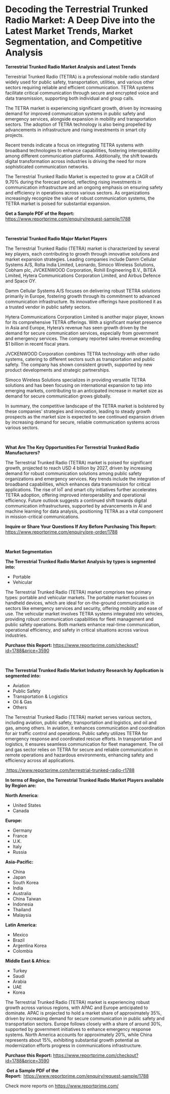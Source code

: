 <p><h1>Decoding the Terrestrial Trunked Radio Market: A Deep Dive into the Latest Market Trends, Market Segmentation, and Competitive Analysis</h1></p><p><strong>Terrestrial Trunked Radio Market Analysis and Latest Trends</strong></p>
<p><p>Terrestrial Trunked Radio (TETRA) is a professional mobile radio standard widely used for public safety, transportation, utilities, and various other sectors requiring reliable and efficient communication. TETRA systems facilitate critical communication through secure and encrypted voice and data transmission, supporting both individual and group calls. </p><p>The TETRA market is experiencing significant growth, driven by increasing demand for improved communication systems in public safety and emergency services, alongside expansion in mobility and transportation sectors. The adoption of TETRA technology is also being propelled by advancements in infrastructure and rising investments in smart city projects. </p><p>Recent trends indicate a focus on integrating TETRA systems with broadband technologies to enhance capabilities, fostering interoperability among different communication platforms. Additionally, the shift towards digital transformation across industries is driving the need for more sophisticated communication networks. </p><p>The Terrestrial Trunked Radio Market is expected to grow at a CAGR of 9.70% during the forecast period, reflecting rising investments in communication infrastructure and an ongoing emphasis on ensuring safety and efficiency in operations across various sectors. As organizations increasingly recognize the value of robust communication systems, the TETRA market is poised for substantial expansion.</p></p>
<p><strong>Get a Sample PDF of the Report:&nbsp;</strong> <a href="https://www.reportprime.com/enquiry/request-sample/1788?utm_campaign=3525&utm_medium=2&utm_source=Github&utm_content=ia&utm_term=18032025&utm_id=terrestrial-trunked-radio">https://www.reportprime.com/enquiry/request-sample/1788</a></p>
<p>&nbsp;</p>
<p><strong>Terrestrial Trunked Radio Major Market Players</strong></p>
<p><p>The Terrestrial Trunked Radio (TETRA) market is characterized by several key players, each contributing to growth through innovative solutions and market expansion strategies. Leading companies include Damm Cellular Systems A/S, Rolta India Limited, Leonardo, Simoco Wireless Solutions, Cobham plc, JVCKENWOOD Corporation, Rohill Engineering B.V., BiTEA Limited, Hytera Communications Corporation Limited, and Airbus Defence and Space OY.</p><p>Damm Cellular Systems A/S focuses on delivering robust TETRA solutions primarily in Europe, fostering growth through its commitment to advanced communication infrastructure. Its innovative offerings have positioned it as a trusted vendor in public safety sectors.</p><p>Hytera Communications Corporation Limited is another major player, known for its comprehensive TETRA offerings. With a significant market presence in Asia and Europe, Hytera’s revenue has seen growth driven by the demand for secure communication services, especially from government and emergency services. The company reported sales revenue exceeding $1 billion in recent fiscal years.</p><p>JVCKENWOOD Corporation combines TETRA technology with other radio systems, catering to different sectors such as transportation and public safety. The company has shown consistent growth, supported by new product developments and strategic partnerships.</p><p>Simoco Wireless Solutions specializes in providing versatile TETRA solutions and has been focusing on international expansion to tap into emerging markets, contributing to an anticipated increase in market size as demand for secure communication grows globally.</p><p>In summary, the competitive landscape of the TETRA market is bolstered by these companies’ strategies and innovation, leading to steady growth prospects as the market size is expected to see continued expansion driven by increasing demand for secure, reliable communication systems across various sectors.</p></p>
<p>&nbsp;</p>
<p><strong>What Are The Key Opportunities For Terrestrial Trunked Radio Manufacturers?</strong></p>
<p><p>The Terrestrial Trunked Radio (TETRA) market is poised for significant growth, projected to reach USD 4 billion by 2027, driven by increasing demand for robust communication solutions among public safety organizations and emergency services. Key trends include the integration of broadband capabilities, which enhances data transmission for critical applications. The rise of IoT and smart city initiatives further accelerates TETRA adoption, offering improved interoperability and operational efficiency. Future outlook suggests a continued shift towards digital communication infrastructures, supported by advancements in AI and machine learning for data analysis, positioning TETRA as a vital component in mission-critical communications.</p></p>
<p><strong>Inquire or Share Your Questions If Any Before Purchasing This Report:</strong> <a href="https://www.reportprime.com/enquiry/pre-order/1788?utm_campaign=3525&utm_medium=2&utm_source=Github&utm_content=ia&utm_term=18032025&utm_id=terrestrial-trunked-radio">https://www.reportprime.com/enquiry/pre-order/1788</a></p>
<p>&nbsp;</p>
<p><strong>Market Segmentation</strong></p>
<p><strong>The Terrestrial Trunked Radio Market Analysis by types is segmented into:</strong></p>
<p><ul><li>Portable</li><li>Vehicular</li></ul></p>
<p><p>The Terrestrial Trunked Radio (TETRA) market comprises two primary types: portable and vehicular markets. The portable market focuses on handheld devices, which are ideal for on-the-ground communication in sectors like emergency services and security, offering mobility and ease of use. The vehicular market involves TETRA systems integrated into vehicles, providing robust communication capabilities for fleet management and public safety operations. Both markets enhance real-time communication, operational efficiency, and safety in critical situations across various industries.</p></p>
<p><strong>Purchase this Report:&nbsp;</strong><a href="https://www.reportprime.com/checkout?id=1788&price=3590&utm_campaign=3525&utm_medium=2&utm_source=Github&utm_content=ia&utm_term=18032025&utm_id=terrestrial-trunked-radio">https://www.reportprime.com/checkout?id=1788&price=3590</a></p>
<p>&nbsp;</p>
<p><strong>The Terrestrial Trunked Radio Market Industry Research by Application is segmented into:</strong></p>
<p><ul><li>Aviation</li><li>Public Safety</li><li>Transportation & Logistics</li><li>Oil & Gas</li><li>Others</li></ul></p>
<p><p>The Terrestrial Trunked Radio (TETRA) market serves various sectors, including aviation, public safety, transportation and logistics, and oil and gas, among others. In aviation, it enhances communication and coordination for air traffic control and operations. Public safety utilizes TETRA for emergency response and coordinated rescue efforts. In transportation and logistics, it ensures seamless communication for fleet management. The oil and gas sector relies on TETRA for secure and reliable communication in remote operations and hazardous environments, enhancing safety and efficiency across all applications.</p></p>
<p><a href="https://www.reportprime.com/terrestrial-trunked-radio-r1788?utm_campaign=3525&utm_medium=2&utm_source=Github&utm_content=ia&utm_term=18032025&utm_id=terrestrial-trunked-radio">&nbsp;https://www.reportprime.com/terrestrial-trunked-radio-r1788</a></p>
<p><strong>In terms of Region, the Terrestrial Trunked Radio Market Players available by Region are:</strong></p>
<p>
    <p> <strong> North America: </strong>
        <ul>
            <li>United States</li>
            <li>Canada</li>
        </ul>
        </p> 
    <p> <strong> Europe: </strong>
        <ul>
            <li>Germany</li>
            <li>France</li>
            <li>U.K.</li>
            <li>Italy</li>
            <li>Russia</li>
        </ul>
        </p> 
    <p> <strong> Asia-Pacific: </strong>
        <ul>
            <li>China</li>
            <li>Japan</li>
            <li>South Korea</li>
            <li>India</li>
            <li>Australia</li>
            <li>China Taiwan</li>
            <li>Indonesia</li>
            <li>Thailand</li>
            <li>Malaysia</li>
        </ul>
        </p> 
    <p> <strong> Latin America: </strong>
        <ul>
            <li>Mexico</li>
            <li>Brazil</li>
            <li>Argentina Korea</li>
            <li>Colombia</li>
        </ul>
        </p> 
    <p> <strong> Middle East & Africa: </strong>
        <ul>
            <li>Turkey</li>
            <li>Saudi</li>
            <li>Arabia</li>
            <li>UAE</li>
            <li>Korea</li>
        </ul>
    </p>
    </p>
<p><p>The Terrestrial Trunked Radio (TETRA) market is experiencing robust growth across various regions, with APAC and Europe anticipated to dominate. APAC is projected to hold a market share of approximately 35%, driven by increasing demand for secure communication in public safety and transportation sectors. Europe follows closely with a share of around 30%, supported by government initiatives to enhance emergency response systems. North America accounts for approximately 20%, while China represents about 15%, exhibiting substantial growth potential as modernization efforts progress in communications infrastructure.</p></p>
<p><strong>Purchase this Report: </strong><a href="https://www.reportprime.com/checkout?id=1788&price=3590&utm_campaign=3525&utm_medium=2&utm_source=Github&utm_content=ia&utm_term=18032025&utm_id=terrestrial-trunked-radio">https://www.reportprime.com/checkout?id=1788&price=3590</a></p>
<p>&nbsp;<strong>Get a Sample PDF of the Report:&nbsp;&nbsp;</strong><a href="https://www.reportprime.com/enquiry/request-sample/1788?utm_campaign=3525&utm_medium=2&utm_source=Github&utm_content=ia&utm_term=18032025&utm_id=terrestrial-trunked-radio">https://www.reportprime.com/enquiry/request-sample/1788</a></p>
<p><strong></strong></p>
<p>Check more reports on <a href="https://www.reportprime.com/?utm_campaign=3525&utm_medium=2&utm_source=Github&utm_content=ia&utm_term=18032025&utm_id=terrestrial-trunked-radio">https://www.reportprime.com/</a></p>
